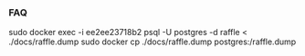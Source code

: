 ### FAQ
sudo docker exec -i ee2ee23718b2 psql -U postgres -d raffle < ./docs/raffle.dump
sudo docker cp ./docs/raffle.dump postgres:/raffle.dump